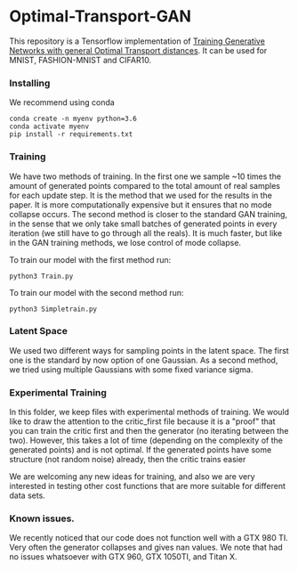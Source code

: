 # Optimal-Transport-GAN

This repository is a Tensorflow implementation of [Training Generative Networks with general Optimal Transport distances](https://arxiv.org/abs/1910.00535). It can be used for MNIST, FASHION-MNIST and CIFAR10.


### Installing

We recommend using conda
```
conda create -n myenv python=3.6
conda activate myenv
pip install -r requirements.txt
```

### Training
We have two methods of training. In the first one we sample ~10 times the amount of generated points
compared to the total amount of real samples for each update step. It is the method that we 
used for the results in the paper. It is more computationally expensive but it ensures 
that no mode collapse occurs. The second method is closer to the standard 
GAN training, in the sense that we only take small batches of generated 
points in every iteration (we still have to go through all the reals).
It is much faster, but like in the GAN training methods, we lose control
of mode collapse.

To train our model with the first method run:
```
python3 Train.py
```

To train our model with the second method run:
```
python3 Simpletrain.py
```

### Latent Space
We used two different ways for sampling points in the latent 
space. The first one is the standard by now option of one Gaussian. As a 
second method, we tried using multiple Gaussians  with some 
fixed variance sigma. 

### Experimental Training

In this folder, we keep files with experimental methods of training.
We would like to draw the attention to the critic_first file because it 
is a "proof" that you can train the critic first and then the generator 
(no iterating between the two). However, this takes a lot of time (depending
 on the complexity of the generated points) and is  not optimal. If the
 generated points have some structure (not random noise) already,
 then the critic trains easier
 
 We are welcoming any new ideas for training, and also we are very 
 interested in testing other cost functions that are more suitable for different
 data sets.

### Known issues.

We recently noticed that our code does not function well with a GTX 980 TI.
Very often the generator collapses and gives nan values. We note that
had no issues whatsoever with GTX 960, GTX 1050TI, and Titan X.
